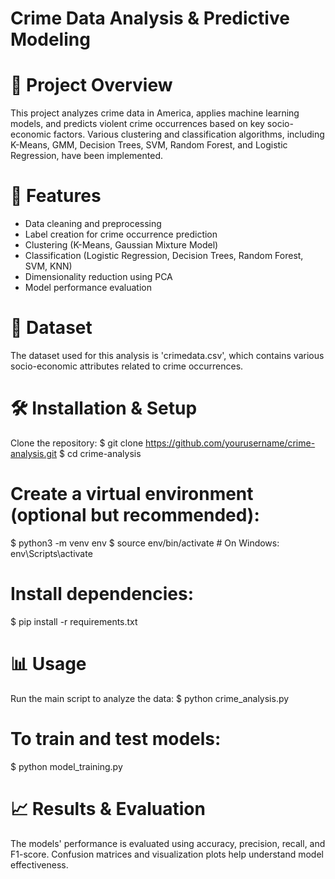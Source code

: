 

# Crime Data Analysis & Predictive Modeling


# 📌 Project Overview
 This project analyzes crime data in America, applies machine learning models,
 and predicts violent crime occurrences based on key socio-economic factors.
 Various clustering and classification algorithms, including K-Means, GMM, 
 Decision Trees, SVM, Random Forest, and Logistic Regression, have been implemented.

# 🚀 Features
- Data cleaning and preprocessing
- Label creation for crime occurrence prediction
- Clustering (K-Means, Gaussian Mixture Model)
- Classification (Logistic Regression, Decision Trees, Random Forest, SVM, KNN)
- Dimensionality reduction using PCA
- Model performance evaluation

# 📂 Dataset
The dataset used for this analysis is 'crimedata.csv', which contains various 
socio-economic attributes related to crime occurrences.

# 🛠️ Installation & Setup
Clone the repository:
$ git clone https://github.com/yourusername/crime-analysis.git
$ cd crime-analysis

# Create a virtual environment (optional but recommended):
$ python3 -m venv env
$ source env/bin/activate   # On Windows: env\Scripts\activate

# Install dependencies:
$ pip install -r requirements.txt

# 📊 Usage
Run the main script to analyze the data:
$ python crime_analysis.py

# To train and test models:
 $ python model_training.py

# 📈 Results & Evaluation
The models' performance is evaluated using accuracy, precision, recall, and F1-score.
Confusion matrices and visualization plots help understand model effectiveness.



